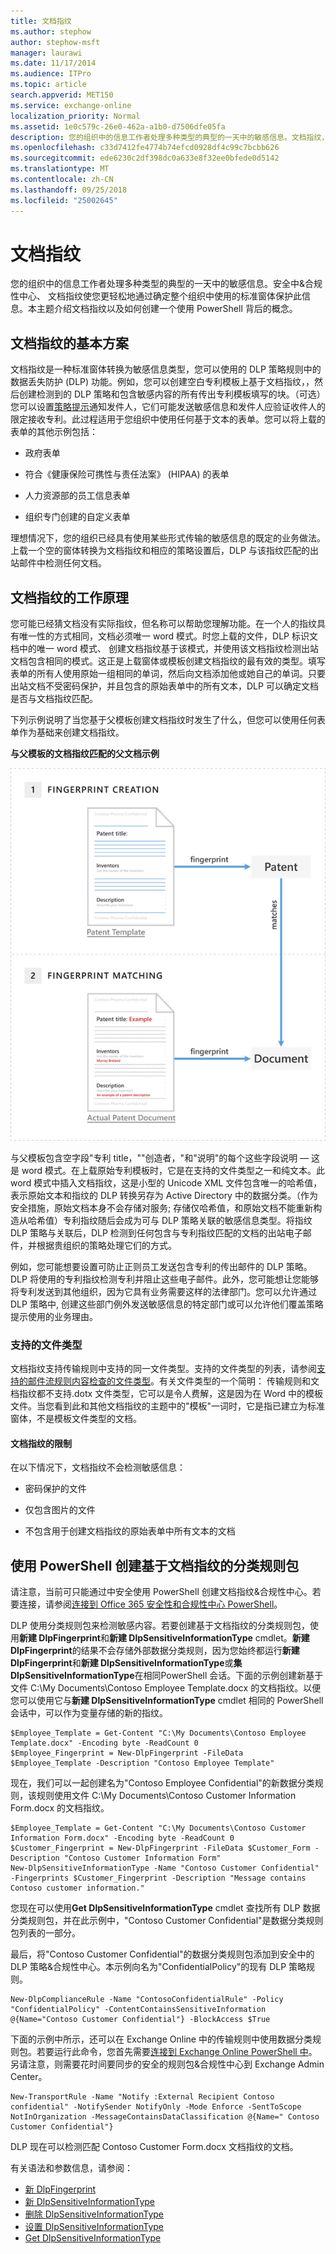 ```yaml
---
title: 文档指纹
ms.author: stephow
author: stephow-msft
manager: laurawi
ms.date: 11/17/2014
ms.audience: ITPro
ms.topic: article
search.appverid: MET150
ms.service: exchange-online
localization_priority: Normal
ms.assetid: 1e0c579c-26e0-462a-a1b0-d7506dfe05fa
description: 您的组织中的信息工作者处理多种类型的典型的一天中的敏感信息。文档指纹，使您更轻松地通过确定整个组织中使用的标准窗体保护此信息。本主题介绍文档指纹以及如何创建一个使用 PowerShell 背后的概念。
ms.openlocfilehash: c33d7412fe4774b74efcd0928df4c99c7bcbb626
ms.sourcegitcommit: ede6230c2df398dc0a633e8f32ee0bfede0d5142
ms.translationtype: MT
ms.contentlocale: zh-CN
ms.lasthandoff: 09/25/2018
ms.locfileid: "25002645"
---
```

# <a name="document-fingerprinting"></a>文档指纹

您的组织中的信息工作者处理多种类型的典型的一天中的敏感信息。安全中&amp;合规性中心、 文档指纹使您更轻松地通过确定整个组织中使用的标准窗体保护此信息。本主题介绍文档指纹以及如何创建一个使用 PowerShell 背后的概念。
  
## <a name="basic-scenario-for-document-fingerprinting"></a>文档指纹的基本方案

文档指纹是一种标准窗体转换为敏感信息类型，您可以使用的 DLP 策略规则中的数据丢失防护 (DLP) 功能。例如，您可以创建空白专利模板上基于文档指纹，，然后创建检测到的 DLP 策略和包含敏感内容的所有传出专利模板填写的块。（可选） 您可以设置[策略提示](use-notifications-and-policy-tips.md)通知发件人，它们可能发送敏感信息和发件人应验证收件人的限定接收专利。此过程适用于您组织中使用任何基于文本的表单。您可以将上载的表单的其他示例包括： 
  
- 政府表单
    
- 符合《健康保险可携性与责任法案》 (HIPAA) 的表单
    
- 人力资源部的员工信息表单
    
- 组织专门创建的自定义表单
    
理想情况下，您的组织已经具有使用某些形式传输的敏感信息的既定的业务做法。上载一个空的窗体转换为文档指纹和相应的策略设置后，DLP 与该指纹匹配的出站邮件中检测任何文档。
  
## <a name="how-document-fingerprinting-works"></a>文档指纹的工作原理

您可能已经猜文档没有实际指纹，但名称可以帮助您理解功能。在一个人的指纹具有唯一性的方式相同，文档必须唯一 word 模式。时您上载的文件，DLP 标识文档中的唯一 word 模式、 创建文档指纹基于该模式，并使用该文档指纹检测出站文档包含相同的模式。这正是上载窗体或模板创建文档指纹的最有效的类型。填写表单的所有人使用原始一组相同的单词，然后向文档添加他或她自己的单词。只要出站文档不受密码保护，并且包含的原始表单中的所有文本，DLP 可以确定文档是否与文档指纹匹配。
  
下列示例说明了当您基于父模板创建文档指纹时发生了什么，但您可以使用任何表单作为基础来创建文档指纹。
  
**与父模板的文档指纹匹配的父文档示例**

![Document_Fingerprinting_diagram.png](media/Document_Fingerprinting_diagram.png)
  
与父模板包含空字段"专利 title，""创造者，"和"说明"的每个这些字段说明 — 这是 word 模式。在上载原始专利模板时，它是在支持的文件类型之一和纯文本。此 word 模式中插入文档指纹，这是小型的 Unicode XML 文件包含唯一的哈希值，表示原始文本和指纹的 DLP 转换另存为 Active Directory 中的数据分类。（作为安全措施，原始文档本身不会存储对服务; 存储仅哈希值，和原始文档不能重新构造从哈希值）专利指纹随后会成为可与 DLP 策略关联的敏感信息类型。将指纹 DLP 策略与关联后，DLP 检测到任何包含与专利指纹匹配的文档的出站电子邮件，并根据贵组织的策略处理它们的方式。 

例如，您可能想要设置可防止正则员工发送包含专利的传出邮件的 DLP 策略。DLP 将使用的专利指纹检测专利并阻止这些电子邮件。此外，您可能想让您能够将专利发送到其他组织，因为它具有业务需要这样的法律部门。您可以允许通过 DLP 策略中, 创建这些部门例外发送敏感信息的特定部门或可以允许他们覆盖策略提示使用的业务理由。
  
### <a name="supported-file-types"></a>支持的文件类型

文档指纹支持传输规则中支持的同一文件类型。支持的文件类型的列表，请参阅[支持的邮件流规则内容检查的文件类型](https://docs.microsoft.com/en-us/exchange/security-and-compliance/mail-flow-rules/inspect-message-attachments#supported-file-types-for-mail-flow-rule-content-inspection)。有关文件类型的一个简明： 传输规则和文档指纹都不支持.dotx 文件类型，它可以是令人费解，这是因为在 Word 中的模板文件。当您看到此和其他文档指纹的主题中的"模板"一词时，它是指已建立为标准窗体，不是模板文件类型的文档。
  
#### <a name="limitations-of-document-fingerprinting"></a>文档指纹的限制

在以下情况下，文档指纹不会检测敏感信息：
  
- 密码保护的文件
    
- 仅包含图片的文件
    
- 不包含用于创建文档指纹的原始表单中所有文本的文档
    
## <a name="use-powershell-to-create-a-classification-rule-package-based-on-document-fingerprinting"></a>使用 PowerShell 创建基于文档指纹的分类规则包

请注意，当前可只能通过中安全使用 PowerShell 创建文档指纹&amp;合规性中心。若要连接，请参阅[连接到 Office 365 安全性和合规性中心 PowerShell](https://docs.microsoft.com/en-us/powershell/exchange/office-365-scc/connect-to-scc-powershell/connect-to-scc-powershell)。

DLP 使用分类规则包来检测敏感内容。若要创建基于文档指纹的分类规则包，使用**新建 DlpFingerprint**和**新建 DlpSensitiveInformationType** cmdlet。**新建 DlpFingerprint**的结果不会存储外部数据分类规则，因为您始终都运行**新建 DlpFingerprint**和**新建 DlpSensitiveInformationType**或**集 DlpSensitiveInformationType**在相同PowerShell 会话。下面的示例创建新基于文件 C:\My Documents\Contoso Employee Template.docx 的文档指纹。以便您可以使用它与**新建 DlpSensitiveInformationType** cmdlet 相同的 PowerShell 会话中，可以作为变量存储的新的指纹。 
  
```
$Employee_Template = Get-Content "C:\My Documents\Contoso Employee Template.docx" -Encoding byte -ReadCount 0
$Employee_Fingerprint = New-DlpFingerprint -FileData $Employee_Template -Description "Contoso Employee Template"
```

现在，我们可以一起创建名为"Contoso Employee Confidential"的新数据分类规则，该规则使用文件 C:\My Documents\Contoso Customer Information Form.docx 的文档指纹。
  
```
$Employee_Template = Get-Content "C:\My Documents\Contoso Customer Information Form.docx" -Encoding byte -ReadCount 0
$Customer_Fingerprint = New-DlpFingerprint -FileData $Customer_Form -Description "Contoso Customer Information Form"
New-DlpSensitiveInformationType -Name "Contoso Customer Confidential" -Fingerprints $Customer_Fingerprint -Description "Message contains Contoso customer information." 
```

您现在可以使用**Get DlpSensitiveInformationType** cmdlet 查找所有 DLP 数据分类规则包，并在此示例中，"Contoso Customer Confidential"是数据分类规则包列表的一部分。 
  
最后，将"Contoso Customer Confidential"的数据分类规则包添加到安全中的 DLP 策略&amp;合规性中心。本示例向名为"ConfidentialPolicy"的现有 DLP 策略规则。

```
New-DlpComplianceRule -Name "ContosoConfidentialRule" -Policy "ConfidentialPolicy" -ContentContainsSensitiveInformation @{Name="Contoso Customer Confidential"} -BlockAccess $True
```

下面的示例中所示，还可以在 Exchange Online 中的传输规则中使用数据分类规则包。若要运行此命令，您首先需要[连接到 Exchange Online PowerShell 中](https://docs.microsoft.com/en-us/powershell/exchange/exchange-online/connect-to-exchange-online-powershell/connect-to-exchange-online-powershell)。另请注意，则需要花时间要同步的安全的规则包&amp;合规性中心到 Exchange Admin Center。
  
```
New-TransportRule -Name "Notify :External Recipient Contoso confidential" -NotifySender NotifyOnly -Mode Enforce -SentToScope NotInOrganization -MessageContainsDataClassification @{Name=" Contoso Customer Confidential"}

```

DLP 现在可以检测匹配 Contoso Customer Form.docx 文档指纹的文档。
  
有关语法和参数信息，请参阅：

- [新 DlpFingerprint](https://docs.microsoft.com/powershell/module/exchange/policy-and-compliance-dlp/New-DlpFingerprint)
- [新 DlpSensitiveInformationType](https://docs.microsoft.com/powershell/module/exchange/policy-and-compliance-dlp/New-DlpSensitiveInformationType)
- [删除 DlpSensitiveInformationType](https://docs.microsoft.com/powershell/module/exchange/policy-and-compliance-dlp/Remove-DlpSensitiveInformationType)
- [设置 DlpSensitiveInformationType](https://docs.microsoft.com/powershell/module/exchange/policy-and-compliance-dlp/Set-DlpSensitiveInformationType)
- [Get DlpSensitiveInformationType](https://docs.microsoft.com/powershell/module/exchange/policy-and-compliance-dlp/Get-DlpSensitiveInformationType)

